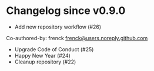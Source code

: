 # Changelog since v0.9.0
- Add new repository workflow (#26)

Co-authored-by: frenck <frenck@users.noreply.github.com> 
- Upgrade Code of Conduct (#25) 
- Happy New Year (#24) 
- Cleanup repository (#22) 
